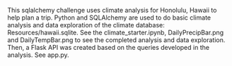 This sqlalchemy challenge uses climate analysis for Honolulu, Hawaii to help plan a trip.  Python and SQLAlchemy are used to do basic climate analysis and data exploration of the climate database: Resources/hawaii.sqlite. See the climate_starter.ipynb, DailyPrecipBar.png and DailyTempBar.png to see the completed analysis and data exploration. Then, a Flask API was created based on the queries developed in the analysis. See app.py.  
